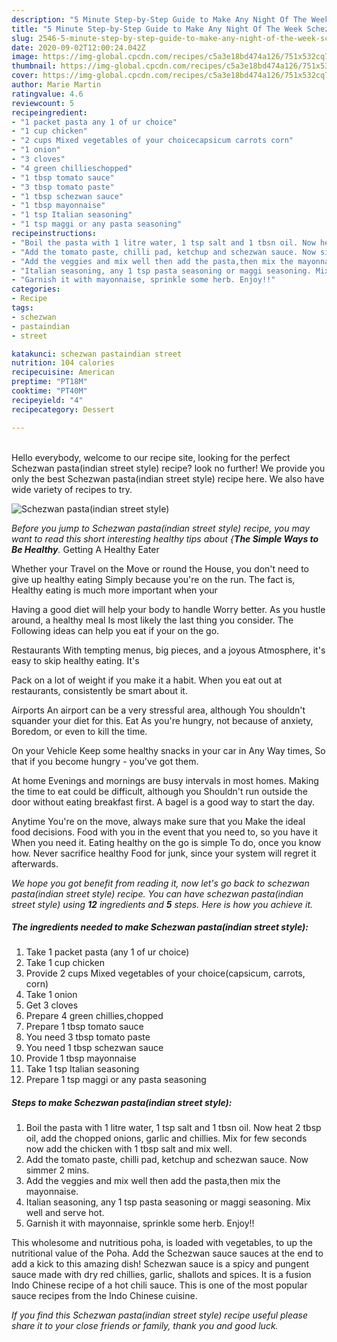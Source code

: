 ```yaml
---
description: "5 Minute Step-by-Step Guide to Make Any Night Of The Week Schezwan pasta(indian street style)"
title: "5 Minute Step-by-Step Guide to Make Any Night Of The Week Schezwan pasta(indian street style)"
slug: 2546-5-minute-step-by-step-guide-to-make-any-night-of-the-week-schezwan-pastaindian-street-style
date: 2020-09-02T12:00:24.042Z
image: https://img-global.cpcdn.com/recipes/c5a3e18bd474a126/751x532cq70/schezwan-pastaindian-street-style-recipe-main-photo.jpg
thumbnail: https://img-global.cpcdn.com/recipes/c5a3e18bd474a126/751x532cq70/schezwan-pastaindian-street-style-recipe-main-photo.jpg
cover: https://img-global.cpcdn.com/recipes/c5a3e18bd474a126/751x532cq70/schezwan-pastaindian-street-style-recipe-main-photo.jpg
author: Marie Martin
ratingvalue: 4.6
reviewcount: 5
recipeingredient:
- "1 packet pasta any 1 of ur choice"
- "1 cup chicken"
- "2 cups Mixed vegetables of your choicecapsicum carrots corn"
- "1 onion"
- "3 cloves"
- "4 green chillieschopped"
- "1 tbsp tomato sauce"
- "3 tbsp tomato paste"
- "1 tbsp schezwan sauce"
- "1 tbsp mayonnaise"
- "1 tsp Italian seasoning"
- "1 tsp maggi or any pasta seasoning"
recipeinstructions:
- "Boil the pasta with 1 litre water, 1 tsp salt and 1 tbsn oil. Now heat 2 tbsp oil, add the chopped onions, garlic and chillies. Mix for few seconds now add the chicken with 1 tbsp salt and mix well."
- "Add the tomato paste, chilli pad, ketchup and schezwan sauce. Now simmer 2 mins."
- "Add the veggies and mix well then add the pasta,then mix the mayonnaise."
- "Italian seasoning, any 1 tsp pasta seasoning or maggi seasoning. Mix well and serve hot."
- "Garnish it with mayonnaise, sprinkle some herb. Enjoy!!"
categories:
- Recipe
tags:
- schezwan
- pastaindian
- street

katakunci: schezwan pastaindian street 
nutrition: 104 calories
recipecuisine: American
preptime: "PT18M"
cooktime: "PT40M"
recipeyield: "4"
recipecategory: Dessert

---
```

<br>
Hello everybody, welcome to our recipe site, looking for the perfect Schezwan pasta(indian street style) recipe? look no further! We provide you only the best Schezwan pasta(indian street style) recipe here. We also have wide variety of recipes to try.
<br>


![Schezwan pasta(indian street style)](https://img-global.cpcdn.com/recipes/c5a3e18bd474a126/751x532cq70/schezwan-pastaindian-street-style-recipe-main-photo.jpg)

<i>Before you jump to Schezwan pasta(indian street style) recipe, you may want to read this short interesting healthy tips about {<strong>The Simple Ways to Be Healthy</strong>.</i>
Getting A Healthy Eater

Whether your Travel on the Move or round the
House, you don't need to give up healthy eating
Simply because you're on the run. The fact is,
Healthy eating is much more important when your


Having a good diet will help your body to handle
Worry better. As you hustle around, a healthy meal
Is most likely the last thing you consider. The
Following ideas can help you eat if your on the go.

Restaurants
With tempting menus, big pieces, and a joyous 
Atmosphere, it's easy to skip healthy eating. It's

Pack on a lot of weight if you make it a habit.
When you eat out at restaurants, consistently be smart
about it.

Airports
An airport can be a very stressful area, although
You shouldn't squander your diet for this. Eat
As you're hungry, not because of anxiety,
Boredom, or even to kill the time.

On your Vehicle 
Keep some healthy snacks in your car in Any Way times,
So that if you become hungry - you've got them.

At home
Evenings and mornings are busy intervals in most homes.
Making the time to eat could be difficult, although you
Shouldn't run outside the door without eating breakfast
first. 
A bagel is a good way to start the day.

Anytime You're on the move, always make sure that you
Make the ideal food decisions. 
Food with you in the event that you need to, so you have it
When you need it. Eating healthy on the go is simple 
To do, once you know how. Never sacrifice healthy
Food for junk, since your system will regret it afterwards.


<i>We hope you got benefit from reading it, now let's go back to schezwan pasta(indian street style) recipe. You can have schezwan pasta(indian street style) using <strong>12</strong> ingredients and <strong>5</strong> steps. Here is how you achieve it.
</i>

##### The ingredients needed to make Schezwan pasta(indian street style):

1. Take 1 packet pasta (any 1 of ur choice)
1. Take 1 cup chicken
1. Provide 2 cups Mixed vegetables of your choice(capsicum, carrots, corn)
1. Take 1 onion
1. Get 3 cloves
1. Prepare 4 green chillies,chopped
1. Prepare 1 tbsp tomato sauce
1. You need 3 tbsp tomato paste
1. You need 1 tbsp schezwan sauce
1. Provide 1 tbsp mayonnaise
1. Take 1 tsp Italian seasoning
1. Prepare 1 tsp maggi or any pasta seasoning


##### Steps to make Schezwan pasta(indian street style):

1. Boil the pasta with 1 litre water, 1 tsp salt and 1 tbsn oil. Now heat 2 tbsp oil, add the chopped onions, garlic and chillies. Mix for few seconds now add the chicken with 1 tbsp salt and mix well.
1. Add the tomato paste, chilli pad, ketchup and schezwan sauce. Now simmer 2 mins.
1. Add the veggies and mix well then add the pasta,then mix the mayonnaise.
1. Italian seasoning, any 1 tsp pasta seasoning or maggi seasoning. Mix well and serve hot.
1. Garnish it with mayonnaise, sprinkle some herb. Enjoy!!


This wholesome and nutritious poha, is loaded with vegetables, to up the nutritional value of the Poha. Add the Schezwan sauce sauces at the end to add a kick to this amazing dish! Schezwan sauce is a spicy and pungent sauce made with dry red chillies, garlic, shallots and spices. It is a fusion Indo Chinese recipe of a hot chili sauce. This is one of the most popular sauce recipes from the Indo Chinese cuisine. 

<i>If you find this Schezwan pasta(indian street style) recipe useful please share it to your close friends or family, thank you and good luck.</i>
